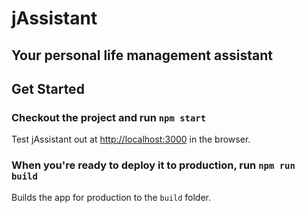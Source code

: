 # jAssistant
## Your personal life management assistant

## Get Started

### Checkout the project and run `npm start`

Test jAssistant out at [http://localhost:3000](http://localhost:3000) in the browser.

### When you're ready to deploy it to production, run `npm run build`

Builds the app for production to the `build` folder.